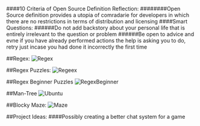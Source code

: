 ####10 Criteria of Open Source Definition Reflection:
########Open Source definition provides a utopia of comradarie for developers in which there are no restrictions in terms of distribution and licensing
####Smart Questions:
######Do not add backstory about your personal life that is entirely irrelevant to the question or problem
######Be open to advice and evne if you have already performed actions the help is asking you to do, retry just incase you had done it incorrectly the first time

##Regex: ![Regex](http://puu.sh/mOmDV/57c43c871e.png)

##Regex Puzzles: ![Regeex](http://puu.sh/mOn6G/6fa217ffe8.png)

##Regex Beginner Puzzles ![RegexBeginner](http://puu.sh/mOpfx/0e6de2efaa.png)

##Man-Tree 
![Ubuntu](http://puu.sh/mOqS4/118f1f9eb1.png)

##Blocky Maze: ![Maze](http://puu.sh/mOsWi/8b0d80b620.png)

##Project Ideas:
  ####Possibly creating a better chat system for a game
